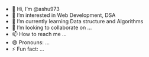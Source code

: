 - 👋 Hi, I’m @ashu973
- 👀 I’m interested in Web Development, DSA
- 🌱 I’m currently learning Data structure and Algorithms
- 💞️ I’m looking to collaborate on ...
- 📫 How to reach me ...
- 😄 Pronouns: ...
- ⚡ Fun fact: ...

<!---
ashu973/ashu973 is a ✨ special ✨ repository because its `README.md` (this file) appears on your GitHub profile.
You can click the Preview link to take a look at your changes.
--->
